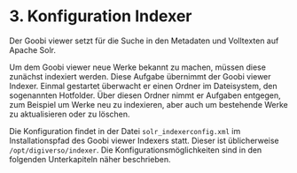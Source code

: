 # 3. Konfiguration Indexer

Der Goobi viewer setzt für die Suche in den Metadaten und Volltexten auf Apache Solr. 

Um dem Goobi viewer neue Werke bekannt zu machen, müssen diese zunächst indexiert werden. Diese Aufgabe übernimmt der Goobi viewer Indexer. Einmal gestartet überwacht er einen Ordner im Dateisystem, den sogenannten Hotfolder. Über diesen Ordner nimmt er Aufgaben entgegen, zum Beispiel um Werke neu zu indexieren, aber auch um bestehende Werke zu aktualisieren oder zu löschen.

Die Konfiguration findet in der Datei `solr_indexerconfig.xml` im Installationspfad des Goobi viewer Indexers statt. Dieser ist üblicherweise `/opt/digiverso/indexer`. Die Konfigurationsmöglichkeiten sind in den folgenden Unterkapiteln näher beschrieben.

